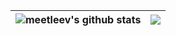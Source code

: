 | <img align="center" src="https://github-readme-stats.vercel.app/api?username=meetleev&show_icons=true&theme=radical&hide_border=true" alt="meetleev's github stats" /> | <img align="center" src="https://github-readme-stats.vercel.app/api/top-langs/?username=meetleev&layout=compact&theme=radical&hide_border=true" /> |
| ------------- | ------------- |
